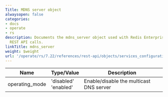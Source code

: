 ```yaml
---
Title: MDNS server object
alwaysopen: false
categories:
- docs
- operate
- rs
description: Documents the mdns_server object used with Redis Enterprise Software
  REST API calls.
linkTitle: mdns_server
weight: $weight
url: '/operate/rs/7.22/references/rest-api/objects/services_configuration/ns_server/'
---
```


| Name | Type/Value | Description |
|------|------------|-------------|
| operating_mode | 'disabled'<br />'enabled' | Enable/disable the multicast DNS server |
